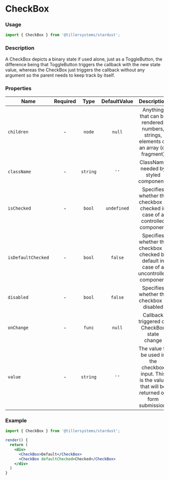 # CheckBox

### Usage

```jsx
import { CheckBox } from '@tillersystems/stardust';
```

<!-- STORY -->

<!-- PROPS -->

### Description

A CheckBox depicts a binary state if used alone, just as a ToggleButton, the difference being
that ToggleButton triggers the callback with the new state value, whereas the CheckBox
just triggers the callback without any argument so the parent needs to keep track by itself.

### Properties

| Name               | Required |   Type   | DefaultValue |                                               Description                                               |
| ------------------ | :------: | :------: | :----------: | :-----------------------------------------------------------------------------------------------------: |
| `children`         |    -     |  `node`  |    `null`    |           Anything that can be rendered: numbers, strings, elements or an array (or fragment)           |
| `className`        |    -     | `string` |     `''`     |                                  ClassName needed by styled components                                  |
| `isChecked`        |    -     |  `bool`  | `undefined`  |               Specifies whether the checkbox is checked in case of a controlled component               |
| `isDefaultChecked` |    -     |  `bool`  |   `false`    |        Specifies whether the checkbox is checked by default in case of a uncontrolled component         |
| `disabled`         |    -     |  `bool`  |   `false`    |                               Specifies whether the checkbox is disabled                                |
| `onChange`         |    -     |  `func`  |    `null`    |                               Callback triggered on CheckBox state change                               |
| `value`            |    -     | `string` |     `''`     | The value to be used in the checkbox input. This is the value that will be returned on form submission. |

### Example

```jsx
import { CheckBox } from '@tillersystems/stardust';

render() {
  return (
    <div>
      <CheckBox>Default</CheckBox>
      <CheckBox defaultChecked>Checked</CheckBox>
    </div>
  )
}
```
